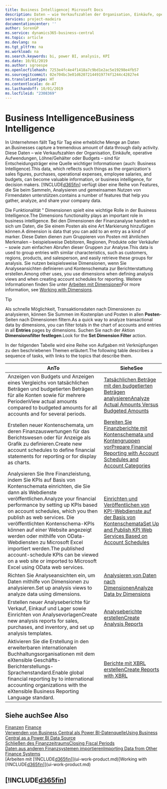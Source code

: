 ```yaml
---
title: Business Intelligence| Microsoft Docs
description: Daten – wie Verkaufszahlen der Organisation, Einkäufe, operative Aufwendungen, Löhne/Gehälter oder Budgets analysieren und erfassen, die für Entscheidungsträger eine Quelle wichtiger Informationen sind.
services: project-madeira
documentationcenter: ''
author: SorenGP
ms.service: dynamics365-business-central
ms.topic: article
ms.devlang: na
ms.tgt_pltfrm: na
ms.workload: na
ms.search.keywords: bi, power BI, analysis, KPI
ms.date: 10/01/2019
ms.author: sgroespe
ms.openlocfilehash: 7253e4fc4e4f1418a7c9bd1e2ac5e19298e4fb57
ms.sourcegitcommit: 02e704bc3e01d62072144919774f1244c42827e4
ms.translationtype: HT
ms.contentlocale: de-AT
ms.lasthandoff: 10/01/2019
ms.locfileid: "2308369"
---
```

# <a name="business-intelligence"></a><span data-ttu-id="d4c9b-103">Business Intelligence</span><span class="sxs-lookup"><span data-stu-id="d4c9b-103">Business Intelligence</span></span>
<span data-ttu-id="d4c9b-104">In Unternehmen fällt Tag für Tag eine erhebliche Menge an Daten an.</span><span class="sxs-lookup"><span data-stu-id="d4c9b-104">Businesses capture a tremendous amount of data through daily activity.</span></span> <span data-ttu-id="d4c9b-105">Diese Daten – wie Verkaufszahlen der Organisation, Einkäufe, operative Aufwendungen, Löhne/Gehälter oder Budgets – sind für Entscheidungsträger eine Quelle wichtiger Informationen (auch: Business Intelligence).</span><span class="sxs-lookup"><span data-stu-id="d4c9b-105">This data, which reflects such things as the organization's sales figures, purchases, operational expenses, employee salaries, and budgets, can become valuable information, or business intelligence, for decision makers.</span></span> [!INCLUDE[d365fin](includes/d365fin_md.md)] <span data-ttu-id="d4c9b-106">verfügt über eine Reihe von Features, die Sie beim Sammeln, Analysieren und gemeinsamen Nutzen von Firmendaten unterstützen.</span><span class="sxs-lookup"><span data-stu-id="d4c9b-106">contains a number of features that help you gather, analyze, and share your company data.</span></span>

<span data-ttu-id="d4c9b-107">Die Funktionalität " Dimensionen spielt eine wichtige Rolle in der Business Intelligence.</span><span class="sxs-lookup"><span data-stu-id="d4c9b-107">The Dimensions functionality plays an important role in business intelligence.</span></span> <span data-ttu-id="d4c9b-108">Bei den Dimensionen der Finanzanalyse handelt es sich um Daten, die Sie einem Posten als eine Art Markierung hinzufügen können.</span><span class="sxs-lookup"><span data-stu-id="d4c9b-108">A dimension is data that you can add to an entry as a kind of marker.</span></span> <span data-ttu-id="d4c9b-109">Diese Daten dienen zum Gruppieren von Posten mit ähnlichen Merkmalen – beispielsweise Debitoren, Regionen, Produkte oder Verkäufer – sowie zum einfachen Abrufen dieser Gruppen zur Analyse.</span><span class="sxs-lookup"><span data-stu-id="d4c9b-109">This data is used to group entries with similar characteristics, such as customers, regions, products, and salesperson, and easily retrieve these groups for analysis.</span></span> <span data-ttu-id="d4c9b-110">Sie nutzen beispielsweise Dimensionen, wenn Sie Analyseansichten definieren und Kontenschemata zur Berichterstattung erstellen.</span><span class="sxs-lookup"><span data-stu-id="d4c9b-110">Among other uses, you use dimensions  when defining analysis views and when creating account schedules for reporting.</span></span> <span data-ttu-id="d4c9b-111">Weitere Informationen finden Sie unter [Arbeiten mit Dimensionen](finance-dimensions.md)</span><span class="sxs-lookup"><span data-stu-id="d4c9b-111">For more information, see [Working with Dimensions](finance-dimensions.md).</span></span>

> [!TIP]
> <span data-ttu-id="d4c9b-112">Als schnelle Möglichkeit, Transaktionsdaten nach Dimensionen zu analysieren, können Sie Summen im Kostenplan und Posten in allen **Posten**-Seiten nach Dimensionen filtern.</span><span class="sxs-lookup"><span data-stu-id="d4c9b-112">As a quick way to analyze transactional data by dimensions, you can filter totals in the chart of accounts and entries in all **Entries** pages by dimensions.</span></span> <span data-ttu-id="d4c9b-113">Suchen Sie nach der Aktion **Dimensionsfilter festlegen**.</span><span class="sxs-lookup"><span data-stu-id="d4c9b-113">Look for the **Set Dimension Filter** action.</span></span>  

<span data-ttu-id="d4c9b-114">In der folgenden Tabelle wird eine Reihe von Aufgaben mit Verknüpfungen zu den beschriebenen Themen erläutert.</span><span class="sxs-lookup"><span data-stu-id="d4c9b-114">The following table describes a sequence of tasks, with links to the topics that describe them.</span></span>  

| <span data-ttu-id="d4c9b-115">An</span><span class="sxs-lookup"><span data-stu-id="d4c9b-115">To</span></span> | <span data-ttu-id="d4c9b-116">Siehe</span><span class="sxs-lookup"><span data-stu-id="d4c9b-116">See</span></span> |
| --- | --- |
|<span data-ttu-id="d4c9b-117">Anzeigen von Budgets und Anzeigen eines Vergleichs von tatsächlichen Beträgen und budgetierten Beträgen für alle Konten sowie für mehrere Perioden</span><span class="sxs-lookup"><span data-stu-id="d4c9b-117">View actual amounts compared to budgeted amounts for all accounts and for several periods.</span></span>|[<span data-ttu-id="d4c9b-118">Tatsächlichen Beträge mit den budgetierten Beträgen analysieren</span><span class="sxs-lookup"><span data-stu-id="d4c9b-118">Analyze Actual Amounts Versus Budgeted Amounts</span></span>](bi-how-analyze-actual-versus-budget.md)|
|<span data-ttu-id="d4c9b-119">Erstellen neuer Kontenschemata, um deren Finanzauswertungen für das Berichtswesen oder für Anzeige als Grafik zu definieren.</span><span class="sxs-lookup"><span data-stu-id="d4c9b-119">Create new account schedules to define financial statements for reporting or for display as charts.</span></span>|[<span data-ttu-id="d4c9b-120">Bereiten Sie Finanzberichte mit Kontenschemata und Kontengruppen vor</span><span class="sxs-lookup"><span data-stu-id="d4c9b-120">Prepare Financial Reporting with Account Schedules and Account Categories</span></span>](bi-how-work-account-schedule.md)|
|<span data-ttu-id="d4c9b-121">Analysieren Sie Ihre Finanzleistung, indem Sie KPIs auf Basis von Kontenschemata einrichten, die Sie dann als Webdienste veröffentlichen.</span><span class="sxs-lookup"><span data-stu-id="d4c9b-121">Analyze your financial performance by setting up KPIs based on account schedules, which you then publish as web services.</span></span> <span data-ttu-id="d4c9b-122">Die veröffentlichten Kontenschema-KPIs können auf einer Website angezeigt werden oder mithilfe von OData-Webdiensten zu Microsoft Excel importiert werden.</span><span class="sxs-lookup"><span data-stu-id="d4c9b-122">The published account-schedule KPIs can be viewed on a web site or imported to Microsoft Excel using OData web services.</span></span>|[<span data-ttu-id="d4c9b-123">Einrichten und Veröffentlichen von KPI-Webdienste auf der Basis von Kontenschemata</span><span class="sxs-lookup"><span data-stu-id="d4c9b-123">Set Up and Publish KPI Web Services Based on Account Schedules</span></span>](bi-how-to-set-up-and-publish-kpi-web-services-based-on-account-schedules.md)|
|<span data-ttu-id="d4c9b-124">Richten Sie Analyseansichten ein, um Daten mithilfe von Dimensionen zu analysieren.</span><span class="sxs-lookup"><span data-stu-id="d4c9b-124">Set up analysis views to analyze data using dimensions.</span></span>|[<span data-ttu-id="d4c9b-125">Analysieren von Daten nach Dimensionen</span><span class="sxs-lookup"><span data-stu-id="d4c9b-125">Analyze Data by Dimensions</span></span>](bi-how-analyze-data-dimension.md)|
|<span data-ttu-id="d4c9b-126">Erstellen neuer Analyseberichte für Verkauf, Einkauf und Lager sowie Einrichten von Analysevorlagen</span><span class="sxs-lookup"><span data-stu-id="d4c9b-126">Create new analysis reports for sales, purchases, and inventory, and set up analysis templates.</span></span>|[<span data-ttu-id="d4c9b-127">Analyseberichte erstellen</span><span class="sxs-lookup"><span data-stu-id="d4c9b-127">Create Analysis Reports</span></span>](bi-how-create-analysis-views-reports.md)|
|<span data-ttu-id="d4c9b-128">Aktivieren Sie die Erstellung  in den erweiterbaren internationalen Buchhaltungsorganisationen mit dem eXtensible Geschäfts-Berichterstellungs-Sprachenstandard.</span><span class="sxs-lookup"><span data-stu-id="d4c9b-128">Enable global financial reporting by to international accounting organizations with the eXtensible Business Reporting Language standard.</span></span>|[<span data-ttu-id="d4c9b-129">Berichte mit XBRL erstellen</span><span class="sxs-lookup"><span data-stu-id="d4c9b-129">Create Reports with XBRL</span></span>](bi-create-reports-with-xbrl.md)|

## <a name="see-also"></a><span data-ttu-id="d4c9b-130">Siehe auch</span><span class="sxs-lookup"><span data-stu-id="d4c9b-130">See Also</span></span>
<span data-ttu-id="d4c9b-131">[Finanzen](finance.md)  </span><span class="sxs-lookup"><span data-stu-id="d4c9b-131">[Finance](finance.md)  </span></span>  
[<span data-ttu-id="d4c9b-132">Verwenden von Business Central als Power BI-Datenquelle</span><span class="sxs-lookup"><span data-stu-id="d4c9b-132">Using Business Central as a Power BI Data Source</span></span>](across-how-use-financials-data-source-powerbi.md)  
[<span data-ttu-id="d4c9b-133">Schließen des Finanzzeitraums</span><span class="sxs-lookup"><span data-stu-id="d4c9b-133">Closing Fiscal Periods</span></span>](year-close-years-periods.md)  
[<span data-ttu-id="d4c9b-134">Daten aus anderen Finanzsystemen importieren</span><span class="sxs-lookup"><span data-stu-id="d4c9b-134">Importing Data from Other Finance Systems</span></span>](across-import-data-configuration-packages.md)  
<span data-ttu-id="d4c9b-135">[Arbeiten mit [!INCLUDE[d365fin](includes/d365fin_md.md)]](ui-work-product.md)</span><span class="sxs-lookup"><span data-stu-id="d4c9b-135">[Working with [!INCLUDE[d365fin](includes/d365fin_md.md)]](ui-work-product.md)</span></span>

## [!INCLUDE[d365fin](includes/free_trial_md.md)]  
